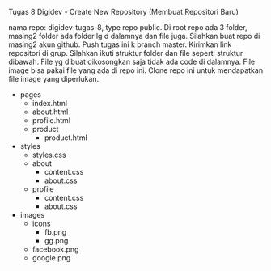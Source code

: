 Tugas 8 Digidev - Create New Repository (Membuat Repositori Baru)

nama repo: digidev-tugas-8, type repo public.
Di root repo ada 3 folder, masing2 folder ada folder lg d dalamnya dan file juga. Silahkan buat repo di masing2 akun github. Push tugas ini k branch master. Kirimkan link repositori di grup. Silahkan ikuti struktur folder dan file seperti struktur dibawah. File yg dibuat dikosongkan saja tidak ada code di dalamnya. File image bisa pakai file yang ada di repo ini. Clone repo ini untuk mendapatkan file image yang diperlukan.

- pages
  - index.html
  - about.html
  - profile.html
  - product
    - product.html
- styles
  - styles.css
  - about
    - content.css
    - about.css
  - profile
    - content.css
    - about.css
- images
  - icons
    - fb.png
    - gg.png
  - facebook.png
  - google.png
